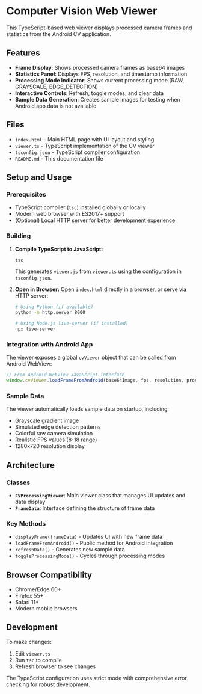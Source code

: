 # Computer Vision Web Viewer

This TypeScript-based web viewer displays processed camera frames and statistics from the Android CV application.

## Features

- **Frame Display**: Shows processed camera frames as base64 images
- **Statistics Panel**: Displays FPS, resolution, and timestamp information
- **Processing Mode Indicator**: Shows current processing mode (RAW, GRAYSCALE, EDGE_DETECTION)
- **Interactive Controls**: Refresh, toggle modes, and clear data
- **Sample Data Generation**: Creates sample images for testing when Android app data is not available

## Files

- `index.html` - Main HTML page with UI layout and styling
- `viewer.ts` - TypeScript implementation of the CV viewer
- `tsconfig.json` - TypeScript compiler configuration
- `README.md` - This documentation file

## Setup and Usage

### Prerequisites

- TypeScript compiler (`tsc`) installed globally or locally
- Modern web browser with ES2017+ support
- (Optional) Local HTTP server for better development experience

### Building

1. **Compile TypeScript to JavaScript:**
   ```bash
   tsc
   ```
   This generates `viewer.js` from `viewer.ts` using the configuration in `tsconfig.json`.

2. **Open in Browser:**
   Open `index.html` directly in a browser, or serve via HTTP server:
   ```bash
   # Using Python (if available)
   python -m http.server 8000
   
   # Using Node.js live-server (if installed)
   npx live-server
   ```

### Integration with Android App

The viewer exposes a global `cvViewer` object that can be called from Android WebView:

```javascript
// From Android WebView JavaScript interface
window.cvViewer.loadFrameFromAndroid(base64Image, fps, resolution, processingMode);
```

### Sample Data

The viewer automatically loads sample data on startup, including:
- Grayscale gradient image
- Simulated edge detection patterns  
- Colorful raw camera simulation
- Realistic FPS values (8-18 range)
- 1280x720 resolution display

## Architecture

### Classes

- **`CVProcessingViewer`**: Main viewer class that manages UI updates and data display
- **`FrameData`**: Interface defining the structure of frame data

### Key Methods

- `displayFrame(frameData)` - Updates UI with new frame data
- `loadFrameFromAndroid()` - Public method for Android integration
- `refreshData()` - Generates new sample data
- `toggleProcessingMode()` - Cycles through processing modes

## Browser Compatibility

- Chrome/Edge 60+
- Firefox 55+
- Safari 11+
- Modern mobile browsers

## Development

To make changes:

1. Edit `viewer.ts`
2. Run `tsc` to compile
3. Refresh browser to see changes

The TypeScript configuration uses strict mode with comprehensive error checking for robust development.
